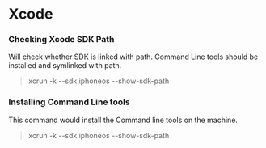 # Xcode

### Checking Xcode SDK Path

Will check whether SDK is linked with path. Command Line tools should be installed and symlinked with path.

> xcrun -k --sdk iphoneos --show-sdk-path

### Installing Command Line tools

This command would install the Command line tools on the machine.

> xcrun -k --sdk iphoneos --show-sdk-path



